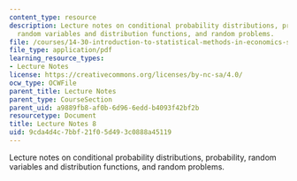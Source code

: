 ```yaml
---
content_type: resource
description: Lecture notes on conditional probability distributions, probability,
  random variables and distribution functions, and random problems.
file: /courses/14-30-introduction-to-statistical-methods-in-economics-spring-2009/9cda4d4c7bbf21f05d493c0888a45119_MIT14_30s09_lec08.pdf
file_type: application/pdf
learning_resource_types:
- Lecture Notes
license: https://creativecommons.org/licenses/by-nc-sa/4.0/
ocw_type: OCWFile
parent_title: Lecture Notes
parent_type: CourseSection
parent_uid: a9889fb8-af0b-6d96-6edd-b4093f42bf2b
resourcetype: Document
title: Lecture Notes 8
uid: 9cda4d4c-7bbf-21f0-5d49-3c0888a45119
---
```

Lecture notes on conditional probability distributions, probability, random variables and distribution functions, and random problems.